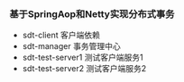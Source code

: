 ### 基于SpringAop和Netty实现分布式事务

- sdt-client 客户端依赖
- sdt-manager 事务管理中心
- sdt-test-server1 测试客户端服务1
- sdt-test-server2 测试客户端服务2